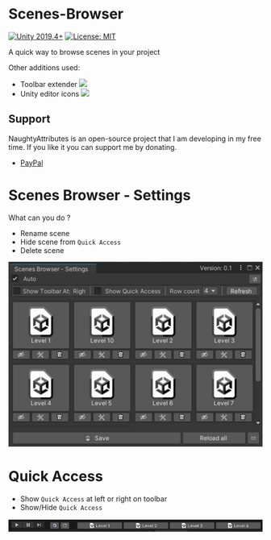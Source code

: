 # Scenes-Browser

[![Unity 2019.4+](https://img.shields.io/badge/unity-2019.4%2B-blue.svg)](https://unity3d.com/get-unity/download)
[![License: MIT](https://img.shields.io/badge/License-MIT-brightgreen.svg)](https://github.com/atoGames/Scenes-Browser/blob/main/LICENSE)

A quick way to browse scenes in your project

 
  Other additions used:
- Toolbar extender ![](https://github.com/marijnz/unity-toolbar-extender)
- Unity editor icons ![](https://github.com/halak/unity-editor-icons)

## Support
NaughtyAttributes is an open-source project that I am developing in my free time. If you like it you can support me by donating.

- [PayPal](https://www.paypal.me/AliMohameed)


# Scenes Browser - Settings

What can you do ?
- Rename scene
- Hide scene from `Quick Access`
- Delete scene

![Scenes Browser - Settings](https://github.com/atoGames/Scenes-Browser/blob/main/Imgs/Scenes%20Browser%20-%20Settings.jpg)
# Quick Access

- Show `Quick Access` at left or right on toolbar
- Show/Hide `Quick Access`
  
![Quick Access](https://github.com/atoGames/Scenes-Browser/blob/main/Imgs/Quick%20Access.jpg)

